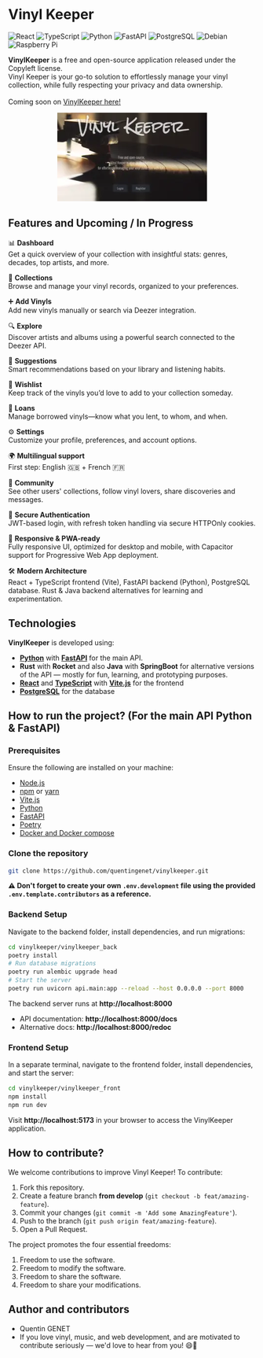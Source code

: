 
# Vinyl Keeper

![React](https://img.shields.io/badge/react-%2320232a.svg?style=for-the-badge&logo=react&logoColor=%2361DAFB)
![TypeScript](https://img.shields.io/badge/typescript-%23007ACC.svg?style=for-the-badge&logo=typescript&logoColor=white)
![Python](https://img.shields.io/badge/python-3670A0?style=for-the-badge&logo=python&logoColor=ffdd54)
![FastAPI](https://img.shields.io/badge/FastAPI-005571?style=for-the-badge&logo=fastapi)
![PostgreSQL](https://img.shields.io/badge/PostgreSQL-316192?style=for-the-badge&logo=postgresql&logoColor=white)
![Debian](https://img.shields.io/badge/Debian-D70A53?style=for-the-badge&logo=debian&logoColor=white)
![Raspberry Pi](https://img.shields.io/badge/-RaspberryPi-C51A4A?style=for-the-badge&logo=Raspberry-Pi)

**VinylKeeper** is a free and open-source application released under the Copyleft license.
<br>Vinyl Keeper is your go-to solution to effortlessly manage your vinyl collection, while fully respecting your privacy and data ownership.
<br><br>Coming soon on [VinylKeeper here!](https://vinylkeeper.org/)

<p align="center">
  <a href="https://vinylkeeper.org/">
    <img src="https://github.com/quentingenet/vinylkeeper/blob/develop/vinylkeeper_preview.webp" alt="VinylKeeper preview">
  </a>
</p>


##  Features and Upcoming / In Progress

📊 **Dashboard**  
Get a quick overview of your collection with insightful stats: genres, decades, top artists, and more.

📀 **Collections**  
Browse and manage your vinyl records, organized to your preferences.

➕ **Add Vinyls**  
Add new vinyls manually or search via Deezer integration.

🔍 **Explore**  
Discover artists and albums using a powerful search connected to the Deezer API.

🎯 **Suggestions**  
Smart recommendations based on your library and listening habits.

💖 **Wishlist**  
Keep track of the vinyls you’d love to add to your collection someday.

🔄 **Loans**  
Manage borrowed vinyls—know what you lent, to whom, and when.

⚙️ **Settings**  
Customize your profile, preferences, and account options.

🌍 **Multilingual support**  
First step: English 🇬🇧 + French 🇫🇷

👥 **Community**  
See other users' collections, follow vinyl lovers, share discoveries and messages.

🔐 **Secure Authentication**  
JWT-based login, with refresh token handling via secure HTTPOnly cookies.

📱 **Responsive & PWA-ready**  
Fully responsive UI, optimized for desktop and mobile, with Capacitor support for Progressive Web App deployment.

🛠️ **Modern Architecture**  
React + TypeScript frontend (Vite), FastAPI backend (Python), PostgreSQL database. Rust & Java backend alternatives for learning and experimentation.

## Technologies

**VinylKeeper** is developed using:
- **[Python](https://www.python.org/)** with **[FastAPI](https://fastapi.tiangolo.com/)** for the main API.
- **Rust** with **Rocket** and also **Java** with **SpringBoot** for alternative versions of the API — mostly for fun, learning, and prototyping purposes.
- **[React](https://reactjs.org)** and **[TypeScript](https://www.typescriptlang.org/)** with **[Vite.js](https://vitejs.dev/)** for the frontend
- **[PostgreSQL](https://www.postgresql.org/)** for the database


## How to run the project? (For the main API Python & FastAPI)

### Prerequisites

Ensure the following are installed on your machine:

- [Node.js](https://nodejs.org/)
- [npm](https://www.npmjs.com/) or [yarn](https://yarnpkg.com/)
- [Vite.js](https://vitejs.dev/)
- [Python](https://www.python.org/)
- [FastAPI](https://fastapi.tiangolo.com/)
- [Poetry](https://python-poetry.org/)
- [Docker and Docker compose](https://docs.docker.com/)

### Clone the repository

```bash
git clone https://github.com/quentingenet/vinylkeeper.git
```
**⚠️ Don't forget to create your own `.env.development` file using the provided `.env.template.contributors` as a reference.**

### Backend Setup
Navigate to the backend folder, install dependencies, and run migrations:

```bash
cd vinylkeeper/vinylkeeper_back
poetry install
# Run database migrations
poetry run alembic upgrade head
# Start the server
poetry run uvicorn api.main:app --reload --host 0.0.0.0 --port 8000
```
The backend server runs at **http://localhost:8000**
- API documentation: **http://localhost:8000/docs**
- Alternative docs: **http://localhost:8000/redoc**

### Frontend Setup
In a separate terminal, navigate to the frontend folder, install dependencies, and start the server:

```bash
cd vinylkeeper/vinylkeeper_front
npm install
npm run dev
```
Visit **http://localhost:5173** in your browser to access the VinylKeeper application.

## How to contribute?

We welcome contributions to improve Vinyl Keeper! To contribute:

1. Fork this repository.
2. Create a feature branch **from develop** (`git checkout -b feat/amazing-feature`).
3. Commit your changes (`git commit -m 'Add some AmazingFeature'`).
4. Push to the branch (`git push origin feat/amazing-feature`).
5. Open a Pull Request.

The project promotes the four essential freedoms:
1. Freedom to use the software.
2. Freedom to modify the software.
3. Freedom to share the software.
4. Freedom to share your modifications.

## Author and contributors

- Quentin GENET
- If you love vinyl, music, and web development, and are motivated to contribute seriously — we'd love to hear from you! 😄🚀
